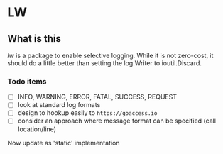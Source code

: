 # LW

## What is this

*lw* is a package to enable selective logging.  While it is not zero-cost, it should do a little better than setting the log.Writer to ioutil.Discard.

### Todo items

- [ ] INFO, WARNING, ERROR, FATAL, SUCCESS, REQUEST
- [ ] look at standard log formats
- [ ] design to hookup easily to `https://goaccess.io`
- [ ] consider an approach where message format can be specified (call location/line)

Now update as 'static' implementation